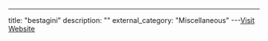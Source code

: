 ---
title: "bestagini"
description: ""
external_category: "Miscellaneous"
---[Visit Website](https://github.com/bestagini)

